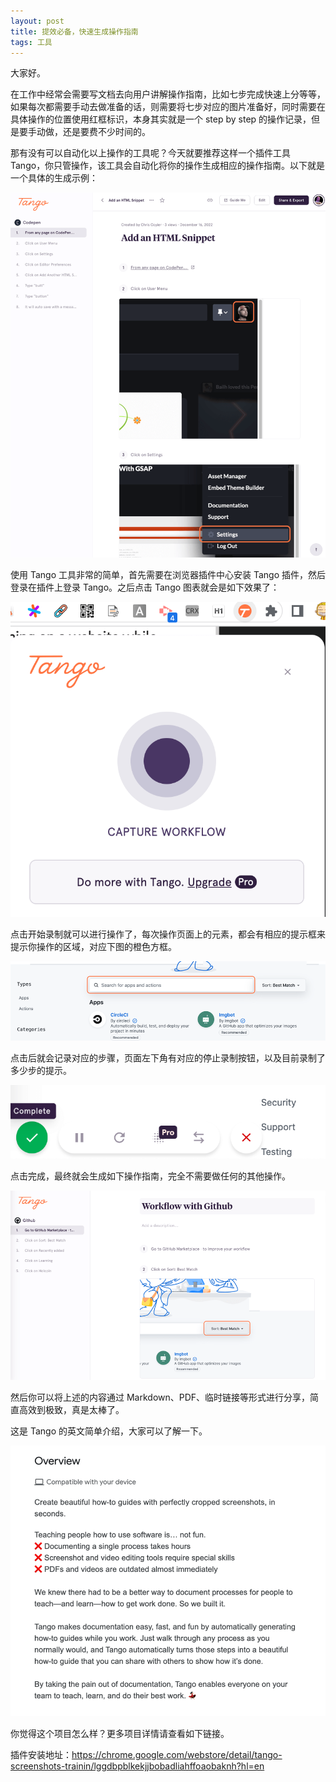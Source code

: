 ```yaml
---
layout: post
title: 提效必备，快速生成操作指南
tags: 工具
---
```


大家好。

在工作中经常会需要写文档去向用户讲解操作指南，比如七步完成快速上分等等，如果每次都需要手动去做准备的话，则需要将七步对应的图片准备好，同时需要在具体操作的位置使用红框标识，本身其实就是一个 step by step 的操作记录，但是要手动做，还是要费不少时间的。

那有没有可以自动化以上操作的工具呢？今天就要推荐这样一个插件工具 Tango，你只管操作，该工具会自动化将你的操作生成相应的操作指南。以下就是一个具体的生成示例：

 ![image-20230102001453530](https://raw.githubusercontent.com/ZhuPeng/pic/master/images/compress_image-20230102001453530.png)

使用 Tango 工具非常的简单，首先需要在浏览器插件中心安装 Tango 插件，然后登录在插件上登录 Tango。之后点击 Tango 图表就会是如下效果了：

![image-20230102001800864](https://raw.githubusercontent.com/ZhuPeng/pic/master/images/compress_image-20230102001800864.png)

点击开始录制就可以进行操作了，每次操作页面上的元素，都会有相应的提示框来提示你操作的区域，对应下图的橙色方框。

![image-20230102001942261](https://raw.githubusercontent.com/ZhuPeng/pic/master/images/compress_image-20230102001942261.png)

点击后就会记录对应的步骤，页面左下角有对应的停止录制按钮，以及目前录制了多少步的提示。

![image-20230102002104495](https://raw.githubusercontent.com/ZhuPeng/pic/master/images/compress_image-20230102002104495.png)

点击完成，最终就会生成如下操作指南，完全不需要做任何的其他操作。

![image-20230102002240014](https://raw.githubusercontent.com/ZhuPeng/pic/master/images/compress_image-20230102002240014.png)

然后你可以将上述的内容通过 Markdown、PDF、临时链接等形式进行分享，简直高效到极致，真是太棒了。

这是 Tango 的英文简单介绍，大家可以了解一下。

![image-20230102002519436](https://raw.githubusercontent.com/ZhuPeng/pic/master/images/compress_image-20230102002519436.png)

你觉得这个项目怎么样？更多项目详情请查看如下链接。

插件安装地址：https://chrome.google.com/webstore/detail/tango-screenshots-trainin/lggdbpblkekjjbobadliahffoaobaknh?hl=en
